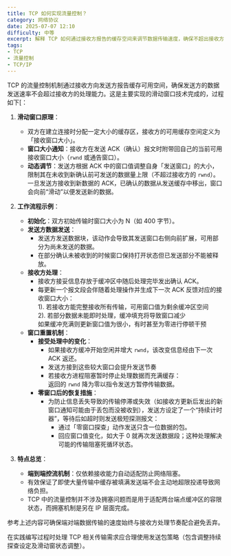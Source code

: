 ```yaml
---
title: TCP 如何实现流量控制？
category: 网络协议
date: 2025-07-07 12:10
difficulty: 中等
excerpt: 解释 TCP 如何通过接收方报告的缓存空间来调节数据传输速度，确保不超出接收方处理能力。核心是滑动窗口技术。
tags:
- TCP
- 流量控制
- TCP/IP
---
```

TCP 的流量控制机制通过接收方向发送方报告缓存可用空间，确保发送方的数据发送速率不会超过接收方的处理能力。这是主要实现的滑动窗口技术完成的，过程如下[：

1.  **滑动窗口原理**：
    -   双方在建立连接时分配一定大小的缓存区，接收方的可用缓存空间定义为「接收窗口大小」。
    -   **窗口大小通知**：接收方在发送 ACK（确认）报文时附带回自己的当前可用接收窗口大小（`rwnd` 或通告窗口）。
    -   **动态调节**：发送方根据 ACK 中的窗口值调整自身「发送窗口」的大小，限制其在未收到新确认前可发送的数据量上限（不超过接收方的 `rwnd`）。一旦发送方接收到新数据的 ACK，已确认的数据从发送缓存中移出，窗口会向前“滑动”以便发送新的数据。

2.  **工作流程示例**：
    -   **初始化**：双方初始传输时窗口大小为 N（如 400 字节）。
    -   **发送方数据发送**：
        -   发送方发送数据块，该动作会导致其发送窗口右侧向前扩展，可用部分为尚未发送的数据。
        -   在部分确认未被收到的时候窗口保持打开状态但已发送部分不能被释放。
    -   **接收方处理**：
        -   接收方接妥信息存放于缓冲区中随后处理完毕发出确认 ACK。
        -   每更新一个报文段会伴随着处理操作并生成下一次 ACK 反馈对应的接收窗口大小：  
            1). 若接收方能完整接收所有传输，可用窗口值为剩余缓冲区空间  
            2). 若部分数据未能即时处理，缓冲填充将导致窗口减少  
        如果缓冲充满则更新窗口值为很小，有时甚至为零进行停顿干预
    -   **窗口重置机制**：
        -   **接受处理中的变化**：
            - 如果接收方缓冲开始空闲并增大 `rwnd`，该改变信息经由下一次 ACK 返还。
            - 发送方接到这些较大窗口会提升发送节奏
            - 若接收方进程阻塞暂时停止处理数据而充满缓存：  
              返回的 `rwnd` 降为零以指令发送方暂停传输数据。
        -   **零窗口后的恢复措施**：
            -   为防止信息丢失导致的传输停滞或失效（如接收方更新后发出的新窗口通知可能由于丢包而没被收到），发送方设定了一个“持续计时器”，等待后如超时则发送极短探测报文：
                -   通过「零窗口探查」动作发送只含一位数据的包。
                -   回应窗口值变化，如大于 0 就再次发送数据段；这种处理解决可能的传输阻塞死循环状态。

3.  **特点总览**：
    -   **端到端控流机制**：仅依赖接收能力自动适配防止网络阻塞。
    -   有效保证了即使大量传输中缓存被填满发送端不会主动地超限投递导致网络负担。
    -   TCP 中的流量控制并不涉及拥塞问题而是用于适配两台端点缓冲区的容限状态，而拥塞机制是另在 IP 层面完成。

参考上述内容可确保端对端数据传输的速度始终与接收方处理节奏配合避免丢弃。

在实践编写过程时处理 TCP 相关传输需求应合理使用发送包策略（包含调整持续探查设定及滑动窗状态调整）。
